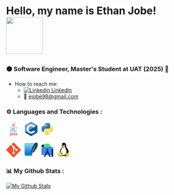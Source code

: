 <h1 align="left"> Hello, my name is Ethan Jobe!<img src="https://media0.giphy.com/media/Y5IJ9mcHoO6AaUj5Pw/giphy.gif?cid=790b76113855221a7d7d7296bdaaa2e81c9fc8a94a1aec8c&rid=giphy.gif&ct" width="100" height="100"/></h1>

### 🟠 Software Engineer, Master's Student at UAT (2025) 🔵

- How to reach me: 
  - [![Linkedin](https://i.stack.imgur.com/gVE0j.png) LinkedIn](https://www.linkedin.com/in/ethan-jobe/)
  - 📧 ejobe98@gmail.com

### ⚙ Languages and Technologies :
<img src="https://github.com/devicons/devicon/blob/master/icons/java/java-original-wordmark.svg" title="Java" alt="java" width="40" height="40"/>&nbsp;
<img src="https://github.com/devicons/devicon/blob/master/icons/c/c-original.svg" title="C" alt="c" width="40" height="40"/>
<img src="https://github.com/devicons/devicon/blob/master/icons/python/python-original.svg" title="Python" alt="Python" width="40" height="40"/>

<img src="https://github.com/devicons/devicon/blob/master/icons/git/git-original.svg" title="Git" alt="Git" width="40" height="40"/>&nbsp;
<img src="https://github.com/devicons/devicon/blob/master/icons/sqlite/sqlite-original.svg" title="SQLite" alt="SQL" width="40" height="40"/>
<img src="https://github.com/devicons/devicon/blob/master/icons/androidstudio/androidstudio-original.svg" title="Android Studio" alt="Android" width="40" height="40"/>
<img src="https://github.com/devicons/devicon/blob/master/icons/linux/linux-original.svg" title="Linux" alt="Penguin" width="40" height="40"/>

### 📊 My Github Stats :
[![My Github Stats](https://github-readme-stats.vercel.app/api/top-langs/?username=EjobeTea&layout=compact&show_icons=true&theme=blueberry)](https://github.com/anuraghazra/github-readme-stats)







